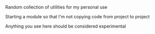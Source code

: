 Random collection of utilities for my personal use

Starting a module so that I'm not copying code from project to project

Anything you see here should be considered experimental

